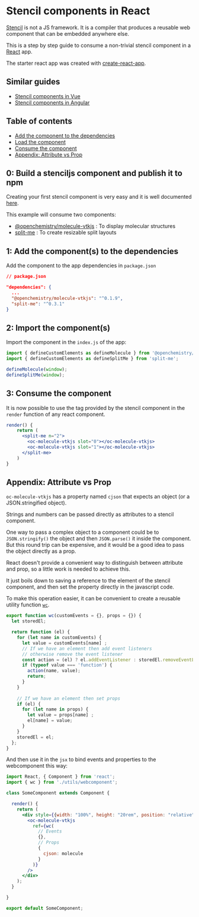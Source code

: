 # Stencil components in React

[Stencil](https://stenciljs.com/) is not a JS framework. It is a compiler that produces a reusable web component that can be embedded anywhere else.

This is a step by step guide to consume a non-trivial stencil component in a [React](https://reactjs.org/) app.

The starter react app was created with [create-react-app](https://github.com/facebook/create-react-app).

## Similar guides
- [Stencil components in Vue](https://github.com/alesgenova/stenciljs-in-vue.git)
- [Stencil components in Angular](https://github.com/alesgenova/stenciljs-in-angular.git)

## Table of contents
- [Add the component to the dependencies](#1-add-the-component-to-the-dependencies)
- [Load the component](#2-load-the-component)
- [Consume the component](#3-consume-the-component)
- [Appendix: Attribute vs Prop](#appendix-attribute-vs-prop)


## 0: Build a stenciljs component and publish it to npm
Creating your first stencil component is very easy and it is well documented [here](https://stenciljs.com/docs/my-first-component). 

This example will consume two components:
- [@openchemistry/molecule-vtkjs](https://github.com/OpenChemistry/oc-web-components/tree/master/packages/molecule-vtkjs) : To display molecular structures
- [split-me](https://github.com/alesgenova/split-me) : To create resizable split layouts


## 1: Add the component(s) to the dependencies

Add the component to the app dependencies in `package.json`

```json
// package.json

"dependencies": {
  ...
  "@openchemistry/molecule-vtkjs": "^0.1.9",
  "split-me": "^0.3.1"
}
```

## 2: Import the component(s)
Import the component in the `index.js` of the app:
```js
import { defineCustomElements as defineMolecule } from '@openchemistry/molecule-vtkjs';
import { defineCustomElements as defineSplitMe } from 'split-me';

defineMolecule(window);
defineSplitMe(window);
```

## 3: Consume the component
It is now possible to use the tag provided by the stencil component in the `render` function of any react component.

```jsx
render() {
    return (
      <split-me n="2">
        <oc-molecule-vtkjs slot="0"></oc-molecule-vtkjs>
        <oc-molecule-vtkjs slot="1"></oc-molecule-vtkjs>
      </split-me>
    )
}
```

## Appendix: Attribute vs Prop
`oc-molecule-vtkjs` has a property named `cjson` that expects an object (or a JSON.stringified object).

Strings and numbers can be passed directly as attributes to a stencil component.

One way to pass a complex object to a component could be to `JSON.stringify()` the object and then `JSON.parse()` it inside the component. But this round trip can be expensive, and it would be a good idea to pass the object directly as a prop.

React doesn't provide a convenient way to distinguish between attribute and prop, so a little work is needed to achieve this.

It just boils down to saving a reference to the element of the stencil component, and then set the property directly in the javascript code.

To make this operation easier, it can be convenient to create a reusable utility function [`wc`](https://github.com/ionic-team/ionic-react-conference-app/blob/master/src/utils/stencil.js).

```js
export function wc(customEvents = {}, props = {}) {
  let storedEl;

  return function (el) {
    for (let name in customEvents) {
      let value = customEvents[name] ;
      // If we have an element then add event listeners
      // otherwise remove the event listener
      const action = (el) ? el.addEventListener : storedEl.removeEventListener;
      if (typeof value === 'function') {
        action(name, value);
        return;
      }
    }
    
    // If we have an element then set props
    if (el) {
      for (let name in props) {
        let value = props[name] ;
        el[name] = value;
      }
    }
    storedEl = el;
  };
}
```

And then use it in the `jsx` to bind events and properties to the webcomponent this way:
```jsx
import React, { Component } from 'react';
import { wc } from './utils/webcomponent';

class SomeComponent extends Component {

  render() {
    return (
      <div style={{width: "100%", height: "20rem", position: "relative"}}>
        <oc-molecule-vtkjs
          ref={wc(
            // Events
            {},
            // Props
            {
              cjson: molecule
            }
          )}
        />
      </div>
    );
  }

}

export default SomeComponent;
```

